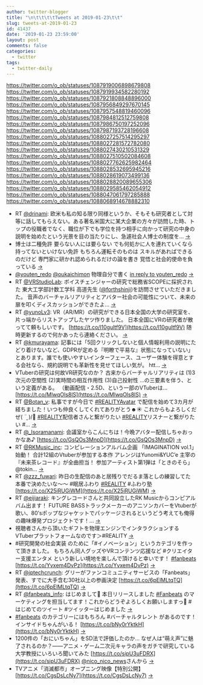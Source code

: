 ```yaml
---
author: twitter-blogger
title: "\n\t\t\t\tTweets at 2019-01-23\t\t"
slug: tweets-at-2019-01-23
id: 41437
date: '2019-01-23 23:59:00'
layout: post
comments: false
categories:
  - twitter
tags:
  - twitter-daily
---
```


https://twitter.com/o_ob/statuses/1087919006898679808 https://twitter.com/o_ob/statuses/1087919934582280192 https://twitter.com/o_ob/statuses/1087921808848896000 https://twitter.com/o_ob/statuses/1087956849297670145 https://twitter.com/o_ob/statuses/1087957548819460096 https://twitter.com/o_ob/statuses/1087984812512759808 https://twitter.com/o_ob/statuses/1087986750197252096 https://twitter.com/o_ob/statuses/1087987193728196608 https://twitter.com/o_ob/statuses/1088027257514295297 https://twitter.com/o_ob/statuses/1088027281572782080 https://twitter.com/o_ob/statuses/1088027430210531329 https://twitter.com/o_ob/statuses/1088027510502084608 https://twitter.com/o_ob/statuses/1088027762625982464 https://twitter.com/o_ob/statuses/1088028532695945216 https://twitter.com/o_ob/statuses/1088028619073499136 https://twitter.com/o_ob/statuses/1088028820089655306 https://twitter.com/o_ob/statuses/1088029585462054912 https://twitter.com/o_ob/statuses/1088047061797285888 https://twitter.com/o_ob/statuses/1088068914678882310  

*   RT [@drinami](https://twitter.com/drinami): 欧米も私の知る限り同様というか、そもそも研究者として対等に話してもらえない。ある著名米国大に某大企業の方々が訪問した時、トップの役職者でなく、職位が下でも学位を持つ相手に向かって研究の中身の説明を始めたという光景を目の当たりにし、急遽社会人博士の制度を… [->](https://twitter.com/o_ob/statuses/1087919006898679808)
*   博士は二種免許 要らない人には要らない でも何処かに人を連れていくなら 持ってないといけない免許 もちろん運転そのものは スキルがあればできるのだけど 専門家に研かれ認められるだけの論を書き 覚悟と社会的使命を負っている [->](https://twitter.com/o_ob/statuses/1087919934582280192)
*   [@youten_redo](https://twitter.com/youten_redo) [@oukaichimon](https://twitter.com/oukaichimon) 物理自分で書く [in reply to youten_redo](https://twitter.com/youten_redo/statuses/1087920647009906688) [->](https://twitter.com/o_ob/statuses/1087921808848896000)
*   RT [@VRStudioLab](https://twitter.com/VRStudioLab): ボイスチェンジャーの研究で総務省SCOPEに採択された 東大工学部計数工学科 高道先生 ([@forthshinji](https://twitter.com/forthshinji))を訪問させていただきました。 音声のバーチャルリアリティとアバター社会の可能性について、未来の扉を叩くディスカッションができたよ… [->](https://twitter.com/o_ob/statuses/1087956849297670145)
*   RT [@yunoLv3](https://twitter.com/yunoLv3): VR（AR/MR）の研究ができる日本全国の大学の研究室を、片っ端からリストアップしたヤツ作りました。 日本全国にVRの研究者が散ってて頼もしいです。 [https://t.co/l10gultf9V](https://t.co/l10gultf9V) 随時更新するので何かあったら連絡ください。 [->](https://twitter.com/o_ob/statuses/1087957548819460096)
*   RT [@kmurayama](https://twitter.com/kmurayama): 記事には「5回クリックしないと個人情報利用の説明にたどり着けないなど、GDPRが定める『明瞭で平易な』状態になっていない」とあります。誰でも使いやすいインターフェース、ユーザー体験を得意とする会社なら、規約説明でも革新性を見せてほしい気が。 htt… [->](https://twitter.com/o_ob/statuses/1087984812512759808)
*   VTuberの研究は何故VR研究なのか？ 古来からバーチャルリアリティは (1)3次元の空間性 (2)実時間の相互作用性 (3)自己投射性 …の三要素を伴う、という定義がある。 （動画配信・2.5D、という一部のVTuberは… [https://t.co/MlwqOls8lS](https://t.co/MlwqOls8lS) [->](https://twitter.com/o_ob/statuses/1087986750197252096)
*   RT [@Botan_v](https://twitter.com/Botan_v): 私事ですが今日で [#REALITYAvatar](https://twitter.com/search?q=%23REALITYAvatar&src=hash) で配信を始めて3カ月が経ちました！いつも仲良くしてくれてありがとう☻☀️ これからもよろしくだぜ\( ¨̮ )/💓 [#REALITY](https://twitter.com/search?q=%23REALITY&src=hash)配信者さんと繋がりたい [#REALITY](https://twitter.com/search?q=%23REALITY&src=hash)リスナーと繋がりたい #… [->](https://twitter.com/o_ob/statuses/1087987193728196608)
*   RT [@_Isoramanami](https://twitter.com/_Isoramanami): 会議室からこんにちは！今晩アバター配信しちゃおっかなあ♪ [https://t.co/GsQOs3MnpD](https://t.co/GsQOs3MnpD) [->](https://twitter.com/o_ob/statuses/1088027257514295297)
*   RT [@RKMusic_inc](https://twitter.com/RKMusic_inc): コンピレーションアルバム企画 「IMAGINATION vol.1」始動！ 合計12組のVtuberが参加する本作 アレンジはYunomi&YUC’e 主宰の『未来茶レコード』が全曲担当！ 参加アーティスト第1弾は「ときのそら」@tokin… [->](https://twitter.com/o_ob/statuses/1088027281572782080)
*   RT [@zzz_fuwari](https://twitter.com/zzz_fuwari): 昨日の生配信のあと居残りでだるま落としの練習してた 本番で決めたいな～～ #眠居ふわり [#REALITY](https://twitter.com/search?q=%23REALITY&src=hash) #ふわり塾 [https://t.co/X25iRUGiWM](https://t.co/X25iRUGiWM) [->](https://twitter.com/o_ob/statuses/1088027430210531329)
*   RT [@eijiaraki](https://twitter.com/eijiaraki): キングレコードさんと共同設立したRK Musicからコンピアルバム出ます！ FUTURE BASSトラックメーカーのアニソンカバーをVtuberが歌い、80’sポップなジャケットでパッケージされるというどう考えても俺得の趣味爆発プロジェクトです！… [->](https://twitter.com/o_ob/statuses/1088027510502084608)
*   視聴者さんから頂いたギフトを物理エンジンでインタラクションするVTuberプラットフォームなのです＞#REALITY [->](https://twitter.com/o_ob/statuses/1088027762625982464)
*   #研究開発の社会実装 のために「#イノベーション」というカテゴリを作って頂きました。 もちろん同人グッズやVRコンテンツ応援など #クリエイター支援エンタメ という新しい境地を楽しんで頂けると幸いです！ [#fanbeats](https://twitter.com/search?q=%23fanbeats&src=hash) [https://t.co/Yvxem4DvPz](https://t.co/Yvxem4DvPz) [->](https://twitter.com/o_ob/statuses/1088028532695945216)
*   RT [@jptechcrunch](https://twitter.com/jptechcrunch): グリーがファンコミュニティサービスの「Fanbeats」発表、すでに大手含む30社以上の参画決定 [https://t.co/6pElMLtqTQ](https://t.co/6pElMLtqTQ) [->](https://twitter.com/o_ob/statuses/1088028619073499136)
*   RT [@fanbeats_info](https://twitter.com/fanbeats_info): はじめまして🙇 本日リリースしました [#Fanbeats](https://twitter.com/search?q=%23Fanbeats&src=hash) のマーケティングを担当してます！これからどうぞよろしくお願いしますっ💪 #はじめてのツイート #ツイッターはじめました [->](https://twitter.com/o_ob/statuses/1088028820089655306)
*   [#fanbeats](https://twitter.com/search?q=%23fanbeats&src=hash) のカテゴリーにはもちろん #バーチャルタレント があるのです！ インサイドちゃんがいる！ [https://t.co/bNy0rYktkH](https://t.co/bNy0rYktkH) [->](https://twitter.com/o_ob/statuses/1088029585462054912)
*   1200件の「おにいちゃん」をSD法で評価したのか… なぜ人は“萌え声”に魅了されるのか？――アニメ・ゲーム二次元キャラの声をガチで研究している大学教授にいろいろ聞いてみた [https://t.co/sipU3uFDRX](https://t.co/sipU3uFDRX) [@nico_nico_news](https://twitter.com/nico_nico_news)さんから [->](https://twitter.com/o_ob/statuses/1088047061797285888)
*   TVアニメ「消滅都市」オープニング映像【特別公開】 [https://t.co/CgsDsLcNy7](https://t.co/CgsDsLcNy7) [->](https://twitter.com/o_ob/statuses/1088068914678882310)
